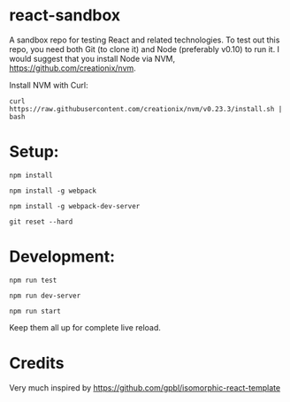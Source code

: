 # react-sandbox
A sandbox repo for testing React and related technologies. To test out this repo, you need both Git (to clone it) and Node (preferably v0.10) to run it. I would suggest that you install Node via NVM, https://github.com/creationix/nvm.

Install NVM with Curl:
    
    curl https://raw.githubusercontent.com/creationix/nvm/v0.23.3/install.sh | bash

# Setup:

    npm install
    
    npm install -g webpack
    
    npm install -g webpack-dev-server
    
    git reset --hard

# Development:

    npm run test

    npm run dev-server

    npm run start

Keep them all up for complete live reload.

# Credits

Very much inspired by https://github.com/gpbl/isomorphic-react-template
